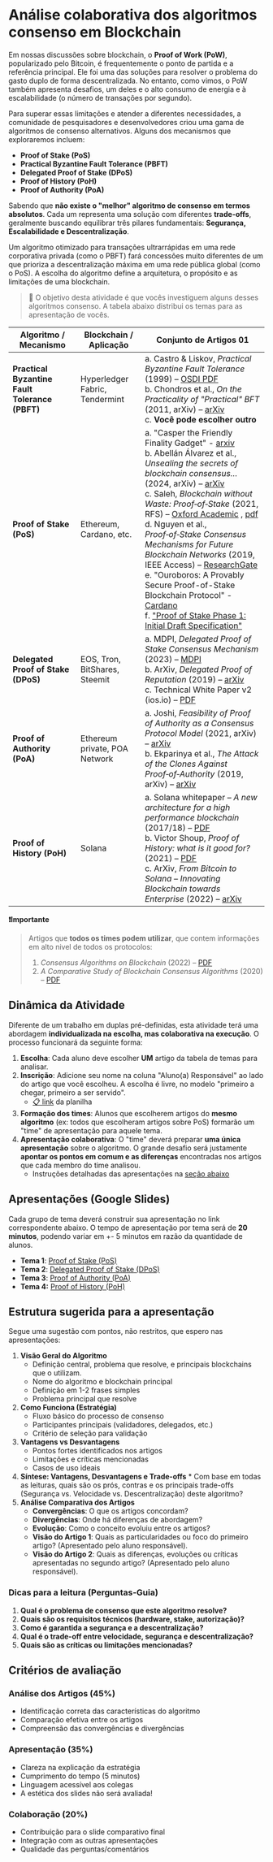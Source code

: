 # Análise colaborativa dos algoritmos consenso em Blockchain

Em nossas discussões sobre blockchain, o **Proof of Work (PoW)**, popularizado pelo Bitcoin, é frequentemente o ponto de partida e a referência principal. Ele foi uma das soluções para resolver o problema do gasto duplo de forma descentralizada. No entanto, como vimos, o PoW também apresenta desafios, um deles e o alto consumo de energia e à escalabilidade (o número de transações por segundo).

Para superar essas limitações e atender a diferentes necessidades, a comunidade de pesquisadores e desenvolvedores criou uma gama de algoritmos de consenso alternativos. Alguns dos mecanismos que exploraremos incluem:

*   **Proof of Stake (PoS)**
*   **Practical Byzantine Fault Tolerance (PBFT)**
*   **Delegated Proof of Stake (DPoS)**
*   **Proof of History (PoH)**
*   **Proof of Authority (PoA)**

Sabendo que **não existe o "melhor" algoritmo de consenso em termos absolutos**. Cada um representa uma solução com diferentes **trade-offs**, geralmente buscando equilibrar três pilares fundamentais: **Segurança, Escalabilidade e Descentralização**.

Um algoritmo otimizado para transações ultrarrápidas em uma rede corporativa privada (como o PBFT) fará concessões muito diferentes de um que prioriza a descentralização máxima em uma rede pública global (como o PoS). A escolha do algoritmo define a arquitetura, o propósito e as limitações de uma blockchain.

> 🎯 O objetivo desta atividade é que vocês investiguem alguns desses algoritmos consenso. A tabela abaixo distribui os temas para as apresentação de vocês.


| Algoritmo / Mecanismo                              | Blockchain / Aplicação             | Conjunto de Artigos 01 | 
|----------------------------------------------------|------------------------------------|------------------------|
| **Practical Byzantine Fault Tolerance (PBFT)**     | Hyperledger Fabric, Tendermint     | a. Castro & Liskov, *Practical Byzantine Fault Tolerance* (1999) – [OSDI PDF](http://pmg.csail.mit.edu/papers/osdi99.pdf)</br>b. Chondros et al., *On the Practicality of "Practical" BFT* (2011, arXiv) – [arXiv](https://arxiv.org/abs/1110.4854) </br>c. **Você pode escolher outro** |
| **Proof of Stake (PoS)**                           | Ethereum, Cardano, etc.            | a. "Casper the Friendly Finality Gadget" - [arxiv](https://arxiv.org/abs/1710.09437) </br>b. Abellán Álvarez et al., *Unsealing the secrets of blockchain consensus…* (2024, arXiv) – [arXiv](https://arxiv.org/abs/2401.14527) </br> c. Saleh, *Blockchain without Waste: Proof‑of‑Stake* (2021, RFS) – [Oxford Academic](https://academic.oup.com/rfs/article/34/3/1156/5868423) , [pdf](https://papers.ssrn.com/sol3/papers.cfm?abstract_id=3183935)  </br>d. Nguyen et al., *Proof‑of‑Stake Consensus Mechanisms for Future Blockchain Networks* (2019, IEEE Access) – [ResearchGate](https://www.researchgate.net/publication/334061880_Proof-of-Stake_Consensus_Mechanisms_for_Future_Blockchain_Networks_Fundamentals_Applications_and_Opportunities) </br>e. "Ouroboros: A Provably Secure Proof-of-Stake Blockchain Protocol" - [Cardano](https://eprint.iacr.org/2016/889.pdf)</br>f. ["Proof of Stake Phase 1: Initial Draft Specification"](https://ethereum.github.io/consensus-specs/#ethereum-proof-of-stake-consensus-specifications) |
| **Delegated Proof of Stake (DPoS)**                | EOS, Tron, BitShares, Steemit      | a. MDPI, *Delegated Proof of Stake Consensus Mechanism* (2023) – [MDPI](https://www.mdpi.com/1099-4300/25/9/1320)</br>b. ArXiv, *Delegated Proof of Reputation* (2019) – [arXiv](https://arxiv.org/pdf/1912.04065) </br>c. Technical White Paper v2 (ios.io) – [PDF](https://academy.bit2me.com/wp-content/uploads/2021/05/eos-whitepaper.pdf)
| **Proof of Authority (PoA)**                       | Ethereum private, POA Network      | a. Joshi, *Feasibility of Proof of Authority as a Consensus Protocol Model* (2021, arXiv) – [arXiv](https://arxiv.org/abs/2109.02480)</br>b. Ekparinya et al., *The Attack of the Clones Against Proof‑of‑Authority* (2019, arXiv) – [arXiv](https://arxiv.org/abs/1902.10244) | 
| **Proof of History (PoH)**                         | Solana                             | a. Solana whitepaper – *A new architecture for a high performance blockchain* (2017/18) – [PDF](https://solana.com/solana-whitepaper.pdf)</br>b. Victor Shoup, *Proof of History: what is it good for?* (2021) – [PDF](https://www.shoup.net/papers/poh.pdf)</br>c. ArXiv, *From Bitcoin to Solana – Innovating Blockchain towards Enterprise* (2022) – [arXiv](https://arxiv.org/pdf/2207.05240) | 


**❗Importante**

> Artigos que **todos os times podem utilizar**, que contem informações em alto nivel de todos os protocolos:
> 1. *Consensus Algorithms on Blockchain* (2022) – [PDF](https://www.scirp.org/pdf/jcc_2022090914431653.pdf)
> 1. *A Comparative Study of Blockchain Consensus Algorithms* (2020) – [PDF](https://iopscience.iop.org/article/10.1088/1742-6596/1437/1/012007)


## Dinâmica da Atividade

Diferente de um trabalho em duplas pré-definidas, esta atividade terá uma abordagem **individualizada na escolha, mas colaborativa na execução**. O processo funcionará da seguinte forma:

1.  **Escolha**: Cada aluno deve escolher **UM** artigo da tabela de temas para analisar.
    <!-- - Obrigatoriamente um time tera que escolher um artigo de Proof of Stake (PoS) e Delegated Proof of Stake (DPoS) -->
2.  **Inscrição**: Adicione seu nome na coluna "Aluno(a) Responsável" ao lado do artigo que você escolheu. A escolha é livre, no modelo "primeiro a chegar, primeiro a ser servido".
    - [📋 link](https://docs.google.com/spreadsheets/d/1GN1cGO_4C01WEEAY4b6OQsBJh99vXAeJUsebsiEj3RA/edit?usp=sharing) da planilha
3.  **Formação dos times**: Alunos que escolherem artigos do **mesmo algoritmo** (ex: todos que escolheram artigos sobre PoS) formarão um "time" de apresentação para aquele tema.
4.  **Apresentação colaborativa**: O "time" deverá preparar **uma única apresentação** sobre o algoritmo. O grande desafio será justamente **apontar os pontos em comum e as diferenças** encontradas nos artigos que cada membro do time analisou.
    - Instruções detalhadas das apresentações na [seção abaixo](#apresentações-google-slides)

## Apresentações (Google Slides)

Cada grupo de tema deverá construir sua apresentação no link correspondente abaixo. O tempo de apresentação por tema será de **20 minutos**, podendo variar em +- 5 minutos em razão da quantidade de alunos.

*   **Tema 1**: [Proof of Stake (PoS)](https://docs.google.com/presentation/d/13qjpxhcrbaHTYSRrm9kDUV4U0OORRJwatLZiKw0DMC4/edit?usp=drive_link)
*   **Tema 2**:  [Delegated Proof of Stake (DPoS)](https://docs.google.com/presentation/d/1kJ132PphVQr2Y6lQ-lxHRoealh8VDIdDOF7373pv1jI/edit?usp=drive_link)
*   **Tema 3**: [Proof of Authority (PoA)](https://docs.google.com/presentation/d/1iL9r2HK4P92l4tXuQ5wb2mkhIIP8qR2RxR9YkF3oJto/edit?usp=drive_link)
*   **Tema 4:** [Proof of History (PoH)](https://docs.google.com/presentation/d/16qMDXgapMYT31xjKoYCTd-BC35Mbl3UozAKAnFgG3kw/edit?usp=sharing)

<!-- Practical Byzantine Fault Tolerance (PBFT)
    *   [Link para a apresentação de Practical Byzantine Fault Tolerance](https://docs.google.com/presentation/d/...) -->

<!-- *   **Tema 3**: Delegated Proof of Stake (DPoS)
    *   [Link para a apresentação de Delegated Proof of Stake](https://docs.google.com/presentation/d/...) -->






## Estrutura sugerida para a apresentação

Segue uma sugestão com pontos, não restritos, que espero nas apresentações:

1. **Visão Geral do Algoritmo**
    - Definição central, problema que resolve, e principais blockchains que o utilizam.
    - Nome do algoritmo e blockchain principal
    - Definição em 1-2 frases simples
    - Problema principal que resolve
1. **Como Funciona (Estratégia)**
    - Fluxo básico do processo de consenso
    - Participantes principais (validadores, delegados, etc.)
    - Critério de seleção para validação
1. **Vantagens vs Desvantagens**
    - Pontos fortes identificados nos artigos
    - Limitações e críticas mencionadas
    - Casos de uso ideais
1.   **Síntese: Vantagens, Desvantagens e Trade-offs**
    *   Com base em todas as leituras, quais são os prós, contras e os principais trade-offs (Segurança vs. Velocidade vs. Descentralização) deste algoritmo?
1. **Análise Comparativa dos Artigos**
    - **Convergências**: O que os artigos concordam?
    - **Divergências**: Onde há diferenças de abordagem?
    - **Evolução**: Como o conceito evoluiu entre os artigos?
    *   **Visão do Artigo 1**: Quais as particularidades ou foco do primeiro artigo? (Apresentado pelo aluno responsável).
    *   **Visão do Artigo 2**: Quais as diferenças, evoluções ou críticas apresentadas no segundo artigo? (Apresentado pelo aluno responsável).



### Dicas para a leitura (Perguntas-Guia)

1. **Qual é o problema de consenso que este algoritmo resolve?**
2. **Quais são os requisitos técnicos (hardware, stake, autorização)?**
3. **Como é garantida a segurança e a descentralização?**
4. **Qual é o trade-off entre velocidade, segurança e descentralização?**
5. **Quais são as críticas ou limitações mencionadas?**


## Critérios de avaliação


### Análise dos Artigos (45%)
- Identificação correta das características do algoritmo
- Comparação efetiva entre os artigos
- Compreensão das convergências e divergências

### Apresentação (35%)
- Clareza na explicação da estratégia
- Cumprimento do tempo (5 minutos)
- Linguagem acessível aos colegas
- A estética dos slides não será avaliada!

### Colaboração (20%)
- Contribuição para o slide comparativo final
- Integração com as outras apresentações
- Qualidade das perguntas/comentários